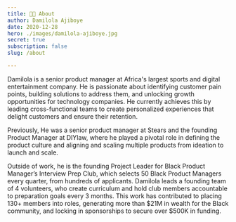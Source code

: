 ```yaml
---
title: 👋🏾 About
author: Damilola Ajiboye
date: 2020-12-28
hero: ./images/damilola-ajiboye.jpg
secret: true
subscription: false
slug: /about

---
```


Damilola is a senior product manager at Africa's largest sports and digital entertainment company. He is passionate about identifying customer pain points, building solutions to address them, and unlocking growth opportunities for technology companies. He currently achieves this by leading cross-functional teams to create personalized experiences that delight customers and ensure their retention. 

Previously, He was a senior product manager at Stears and the founding Product Manager at DIYlaw, where he played a pivotal role in defining the product culture and aligning and scaling multiple products from ideation to launch and scale. 

Outside of work, he is the founding Project Leader for Black Product Manager’s Interview Prep Club, which selects 50 Black Product Managers every quarter, from hundreds of applicants. Damilola leads a founding team of 4 volunteers, who create curriculum and hold club members accountable to preparation goals every 3 months. This work has contributed to placing 130+ members into roles, generating more than $21M in wealth for the Black community, and locking in sponsorships to secure over $500K in funding.


<!-- Hi, my name is Damilola Ajiboye. I am a Product Manager that is passionate about leveraging technology to solve people's problems. So, you won't be surprised if I tell you that I enjoy listening to people talk to me about their problems, then understanding the problems and brainstorming how technology can be leveraged to solve them.

hero: ./images/damilola-ajiboye.jpg

Prior to product management, I have worked in Digital Marketing, Web Design, Web Development, User Interface Design, and Sales where I've helped businesses of various sizes and across different industries to provide amazing experiences to their users and also drive growth. 

I am passionate about the startup and tech ecosystem and enjoy volunteering in building communities that are reducing the barrier to entry to tech. I currently volunteer with the [Black Product Managers Network](https://www.blackproductmanagers.com/) and [Web3 PMs](https://web3pms.substack.com/) where we help passionate individuals get into Product Management and help existing Product Managers level-up their PM journey by creating enabling infrastructures that supercharges their career journey. 

In the past, I've volunteered with [Visible Hands Venture Capital](https://www.visiblehands.vc/) as Product Evaluator for the [Visible Hand Fellowship](https://www.visiblehands.vc/fellowship) selection process.


🚀 Lately, I've developed much interest in the Developer Tooling and Experience space. I'm especially fascinated by how these amazing products help technical teams become more productive and help them focus on building user-centric products. 

I am also passionate about Decentralized Finance (DeFi), Web3, NFT, Play to earn (P2E) gaming and their potential to drive economic opportunities and financial inclusion for emerging markets.


🏠: I'm based in Lagos, Nigeria 🇳🇬.
<br/>

👋🏾: [Say Hello](https://www.damilolaa.xyz/authors/damilola-ajiboye)


<hr/>

<!-- Hi, my name is Damilola Ajiboye. I’m a Product Manager passionate about building user-centric products.

Before Product Management, I’ve been a web designer, a developer (front-end) and a digital marketer. The experiences gotten from these roles have been worthwhile in propelling me to be a better PM. 

😎 Off-work, I enjoy working on various projects (_the ones that require me to code, so that I don’t have to learn HTML from scratch again_), reading startup and fundraising news, listening to tech and startup podcast, and playing FIFA 🎮

🎯 I’m Interested in Finance and Investment, Artificial intelligence, and Community building.

🏠 Based in Lagos, Nigeria 🇳🇬. -->

